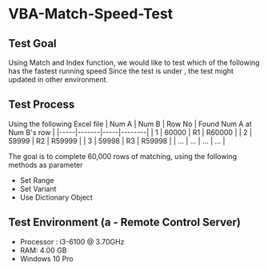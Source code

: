 # VBA-Match-Speed-Test
## Test Goal
Using Match and Index function, we would like to test which of the following has the fastest running speed
Since the test is under , the test might updated in other environment.

## Test Process
Using the following Excel file
| Num A   | Num B | Row No  | Found Num A at Num B's row |
|-----|-------|-----|--------|
| 1   | 60000 | R1  | R60000 |
| 2   | 59999 | R2  | R59999 |
| 3   | 59998 | R3  | R59998 |
| ... | ...   | ... | ...    |

The goal is to complete 60,000 rows of matching, using the following methods as parameter
+ Set Range
+ Set Variant
+ Use Dictionary Object

## Test Environment (a - Remote Control Server)
- Processor : i3-6100 @ 3.70GHz
- RAM: 4.00 GB
- Windows 10 Pro
